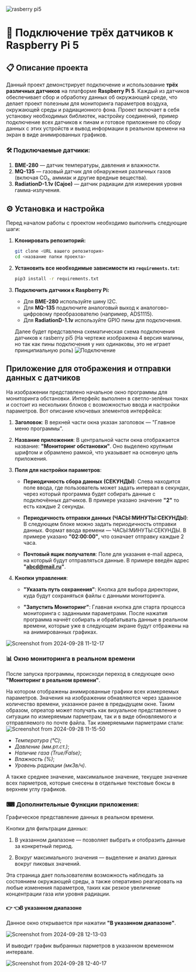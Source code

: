  ![rasberry pi5](https://www.raspberrypi.com/app/uploads/2023/10/RPi-5-Featured-Product-copy-1024x649.jpg) 
# 📡 Подключение трёх датчиков к Raspberry Pi 5

## 📋 Описание проекта

Данный проект демонстрирует подключение и использование **трёх различных датчиков** на платформе **Raspberry Pi 5**. Каждый из датчиков обеспечивает сбор и обработку данных об окружающей среде, что делает проект полезным для мониторинга параметров воздуха, окружающей среды и радиационного фона. Проект включает в себя установку необходимых библиотек, настройку соединений, пример подключение всех датчиков к пинам и готовое приложение по сбору данных с этих устройств и вывод информации в реальном времени на экран в виде анимированных графиков. 

### 🛠️ Подключаемые датчики:

1. **BME-280** — датчик температуры, давления и влажности.
2. **MQ-135** — газовый датчик для обнаружения различных газов (включая CO₂, аммиак и другие вредные вещества).
3. **RadiationD-1.1v (Cajoe)** — датчик радиации для измерения уровня гамма-излучения.

## ⚙️ Установка и настройка

Перед началом работы с проектом необходимо выполнить следующие шаги:

1. **Клонировать репозиторий:**
   ```bash
   git clone <URL вашего репозитория>
   cd <название папки проекта>
   ```
2. **Установить все необходимые зависимости из `requirements.txt`:**
   ```bash
   pip3 install -r requirements.txt
   ```


3. **Подключить датчики к Raspberry Pi:**
   - Для **BME-280** используйте шину I2C.
   - Для **MQ-135** подключите аналоговый выход к аналогово-цифровому преобразователю (например, ADS1115).
   - Для **RadiationD-1.1v** используйте GPIO пины для подключения.

   Далее будет представлена схематическая схема подключения датчиков к rasberry pi5 (На чертеже изображена 4 версия малины, но так как пины подключения у них одинаковы, это не играет принципиальную роль)
![Подключение](https://github.com/user-attachments/assets/b7aefda0-4d60-436e-9b08-5b5a257e4c33)
## Приложение для отображения и отправки данных с датчиков

На изображении представлено начальное окно программы для мониторинга обстановки. Интерфейс выполнен в светло-зелёных тонах и состоит из нескольких блоков с возможностью ввода и настройки параметров. Вот описание ключевых элементов интерфейса:

1. **Заголовок**:
   В верхней части окна указан заголовок — "Главное меню программы".

2. **Название приложения**:
   В центральной части окна отображается название: **"Мониторинг обстановки"**. Оно выделено крупным шрифтом и обрамлено рамкой, что указывает на основную цель приложения.

3. **Поля для настройки параметров**:
   - **Периодичность сбора данных (СЕКУНДЫ)**: 
     Слева находится поле ввода, где пользователь может задать интервал в секундах, через который программа будет собирать данные с подключённых датчиков. В примере указано значение **"2"** то есть каждые 2 секунды.
   
   - **Периодичность отправки данных (ЧАСЫ:МИНУТЫ:СЕКУНДЫ)**:
     В следующем блоке можно задать периодичность отправки данных. Формат ввода времени — ЧАСЫ:МИНУТЫ:СЕКУНДЫ. В примере указано **"02:00:00"**, что означает отправку каждые 2 часа.

   - **Почтовый ящик получателя**:
     Поле для указания e-mail адреса, на который будут отправляться данные. В примере введён адрес **"abcd@mail.ru"**.

4. **Кнопки управления**:
   - **"Указать путь сохранения"**: 
     Кнопка для выбора директории, куда будут сохраняться файлы с данными мониторинга.
   
   - **"Запустить Мониторинг"**:
     Главная кнопка для старта процесса мониторинга с заданными параметрами. После нажатия программа начнёт собирать и обрабатывать данные в реальном времени, которые уже в следующем экране будут отбражены на на анимированных графиках.

 
![Screenshot from 2024-09-28 11-12-17](https://github.com/user-attachments/assets/a5599bbb-fba0-45c0-99cd-79906e880ef3)

###  📊 Окно мониторинга в реальном времени  

После запуска программы, происходи переход в следующее окно **"Мониторинг в реальном времени"**.

 На котором отображены анимированные графики всех измеряемых параметров. Значения на изображении обнавляются через здаанное количество времени, указанное ранее в предыдущем окне. Таким образом, опреатор может получать как визуальное представление о ситуации по измеряемым парметрам, так и в виде обновляемого и отправляемого по почте файла. Так измеряемыми парметрами стали:
 ![Screenshot from 2024-09-28 11-15-50](https://github.com/user-attachments/assets/811c63fb-c28e-428e-bf14-458b6efacf0d)

- *Температура (°C)*;
- *Давление (мм.рт.ст.)*;
- *Наличие газа (True/False)*;
- *Влажность (%)*;
- *Уровень радиации (мкЗв/ч)*.

А также среднее значение, максимальное значение, текущее значение всех парметров, которые снесены в отдельные текстовые боксы в верхнем углу графиков.

### ⌨ Дополнительные Функции приложения:

Графическое представление данных в реальном времени.

Кнопки для фильтрации данных:

1. В указанном диапазоне — позволяет выбрать и отобразить данные за конкретный период.

2. Вокруг максимального значения — выделение и анализ данных вокруг пиковых значений.

Эта страница дает пользователям возможность наблюдать за состоянием окружающей среды, а также оперативно реагировать на любые изменения параметров, таких как резкое увеличение концентрации газа или уровня радиации.

#### 👉 👈В указанном диапазоне

Данное окно открывается при нажатии **"В указанном диапазоне"**.

![Screenshot from 2024-09-28 12-13-03](https://github.com/user-attachments/assets/b204436c-6d36-41bb-9c5e-b19073706696)

И выводит график выбранных парметров в указанном временном интервале.

![Screenshot from 2024-09-28 12-40-17](https://github.com/user-attachments/assets/85dac0ea-b90f-423e-abc1-db122a77a458)
